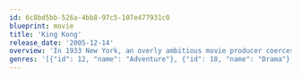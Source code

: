 ```yaml
---
id: 6c8bd5bb-526a-4bb8-97c5-107e477931c0
blueprint: movie
title: 'King Kong'
release_date: '2005-12-14'
overview: 'In 1933 New York, an overly ambitious movie producer coerces his cast and hired ship crew to travel to mysterious Skull Island, where they encounter Kong, a giant ape who is immediately smitten with the leading lady.'
genres: '[{"id": 12, "name": "Adventure"}, {"id": 18, "name": "Drama"}, {"id": 28, "name": "Action"}]'
---
```

